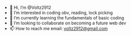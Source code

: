 - 👋 Hi, I’m @Voltz2912
- 👀 I’m interested in coding obv, reading, lock picking
- 🌱 I’m currently learning the fundamentals of basic coding 
- 💞️ I’m looking to collaborate on becoming a future web dev
- 📫 How to reach me email: voltz2912@gmail.com

<!---
Voltz2912/Voltz2912 is a ✨ special ✨ repository because its `README.md` (this file) appears on your GitHub profile.
You can click the Preview link to take a look at your changes.
--->
